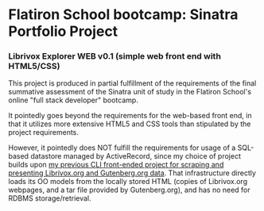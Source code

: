 # Flatiron School bootcamp: Sinatra Portfolio Project
### Librivox Explorer WEB v0.1 (simple web front end with HTML5/CSS)

This project is produced in partial fulfillment of the requirements of the final summative assessment of the Sinatra unit of study in the Flatiron School's online "full stack developer" bootcamp.

It pointedly goes beyond the requirements for the web-based front end, in that it utilizes more extensive HTML5 and CSS tools than stipulated by the project requirements.

However, it pointedly does NOT fulfill the requirements for usage of a SQL-based datastore managed by ActiveRecord, since my choice of project builds upon [my previous CLI front-ended project for scraping and presenting Librivox.org and Gutenberg.org data](https://github.com/dvimont/flatiron-bootcamp--project-based-assessment-1--ruby--scraper-indexer-w-CLI-frontend). That infrastructure directly loads its OO models from the locally stored HTML (copies of Librivox.org webpages, and a tar file provided by Gutenberg.org), and has no need for RDBMS storage/retrieval.
